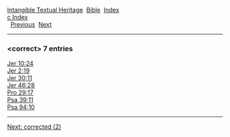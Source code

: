 [Intangible Textual Heritage](../../index)  [Bible](../index) 
[Index](index)   
[c Index](_c_)  
  [Previous](c02586)  [Next](c02588) 

------------------------------------------------------------------------

### &lt;correct&gt; 7 entries

[Jer 10:24](../kjv/jer010.htm#024)  
[Jer 2:19](../kjv/jer002.htm#019)  
[Jer 30:11](../kjv/jer030.htm#011)  
[Jer 46:28](../kjv/jer046.htm#028)  
[Pro 29:17](../kjv/pro029.htm#017)  
[Psa 39:11](../kjv/psa039.htm#011)  
[Psa 94:10](../kjv/psa094.htm#010)  

------------------------------------------------------------------------

[Next: corrected (2)](c02588)
